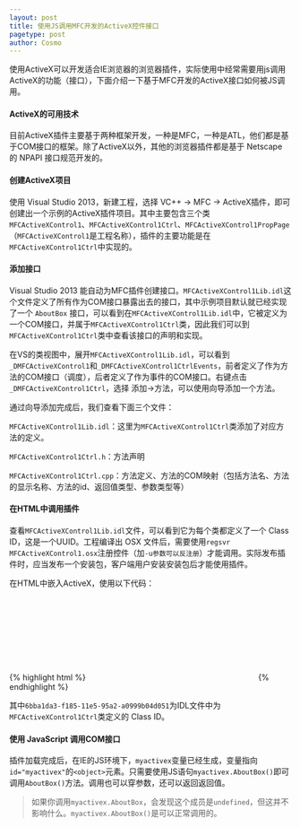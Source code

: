 ```yaml
---
layout: post
title: 使用JS调用MFC开发的ActiveX控件接口
pagetype: post
author: Cosmo
---
```


使用ActiveX可以开发适合IE浏览器的浏览器插件，实际使用中经常需要用js调用ActiveX的功能（接口），下面介绍一下基于MFC开发的ActiveX接口如何被JS调用。

#### ActiveX的可用技术

目前ActiveX插件主要基于两种框架开发，一种是MFC，一种是ATL，他们都是基于COM接口的框架。除了ActiveX以外，其他的浏览器插件都是基于 Netscape 的 NPAPI 接口规范开发的。

#### 创建ActiveX项目

使用 Visual Studio 2013，新建工程，选择 VC++ → MFC → ActiveX插件，即可创建出一个示例的ActiveX插件项目。其中主要包含三个类 `MFCActiveXControl1`、`MFCActiveXControl1Ctrl`、`MFCActiveXControl1PropPage`（`MFCActiveXControl1`是工程名称），插件的主要功能是在`MFCActiveXControl1Ctrl`中实现的。

#### 添加接口

Visual Studio 2013 能自动为MFC插件创建接口。`MFCActiveXControl1Lib.idl`这个文件定义了所有作为COM接口暴露出去的接口，其中示例项目默认就已经实现了一个 `AboutBox` 接口，可以看到在`MFCActiveXControl1Lib.idl`中，它被定义为一个COM接口，并属于`MFCActiveXControl1Ctrl`类，因此我们可以到`MFCActiveXControl1Ctrl`类中查看该接口的声明和实现。

在VS的类视图中，展开`MFCActiveXControl1Lib.idl`，可以看到`_DMFCActiveXControl1`和`_DMFCActiveXControl1CtrlEvents`，前者定义了作为方法的COM接口（调度），后者定义了作为事件的COM接口。右键点击`_DMFCActiveXControl1Ctrl`，选择 添加→方法，可以使用向导添加一个方法。

通过向导添加完成后，我们查看下面三个文件：

`MFCActiveXControl1Lib.idl`：这里为`MFCActiveXControl1Ctrl`类添加了对应方法的定义。

`MFCActiveXControl1Ctrl.h`：方法声明

`MFCActiveXControl1Ctrl.cpp`：方法定义、方法的COM映射（包括方法名、方法的显示名称、方法的id、返回值类型、参数类型等）

#### 在HTML中调用插件

查看`MFCActiveXControl1Lib.idl`文件，可以看到它为每个类都定义了一个 Class ID，这是一个UUID。工程编译出 OSX 文件后，需要使用`regsvr MFCActiveXControl1.osx`注册控件（加`-u参数可以反注册`）才能调用。实际发布插件时，应当发布一个安装包，客户端用户安装安装包后才能使用插件。

在HTML中嵌入ActiveX，使用以下代码：

{% highlight html %}
<object id="myactivex" classid="clsid:6bba1da3-f185-11e5-95a2-a0999b04d051" codebase="MFCActiveXControl1.cab#version=1.0.0"></object>
{% endhighlight %}

其中`6bba1da3-f185-11e5-95a2-a0999b04d051`为IDL文件中为`MFCActiveXControl1Ctrl`类定义的 Class ID。

#### 使用 JavaScript 调用COM接口

插件加载完成后，在IE的JS环境下，`myactivex`变量已经生成，变量指向`id="myactivex"`的`<object>`元素。只需要使用JS语句`myactivex.AboutBox()`即可调用`AboutBox()`方法。调用也可以穿参数，还可以返回返回值。

> 如果你调用`myactivex.AboutBox`，会发现这个成员是`undefined`，但这并不影响什么。`myactivex.AboutBox()`是可以正常调用的。

